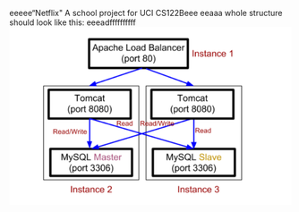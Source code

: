eeeee“Netflix"
A school project for UCI CS122Beee
eeaaa
whole structure should look like this:
eeeadffffffffff
![image](https://github.com/cxk123/-Netflix-CS122B/blob/master/images/struture.PNG)
